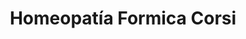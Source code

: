 ---
title: "Homeopatía Formica Corsi"
url: /montevideo/homeopatia-formica-corsi/
shop: Gesundheit
---
